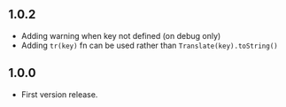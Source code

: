 ## 1.0.2
* Adding warning when key not defined (on debug only)
* Adding `tr(key)` fn can be used rather than `Translate(key).toString()`

## 1.0.0
* First version release.
